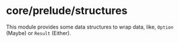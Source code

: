 # core/prelude/structures

This module provides some data structures to wrap data, like, `Option` (Maybe) or `Result` (Either).
